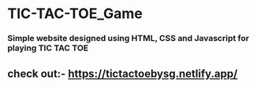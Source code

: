 # TIC-TAC-TOE_Game

### Simple website designed using HTML, CSS and Javascript for playing TIC TAC TOE

## check out:- https://tictactoebysg.netlify.app/
